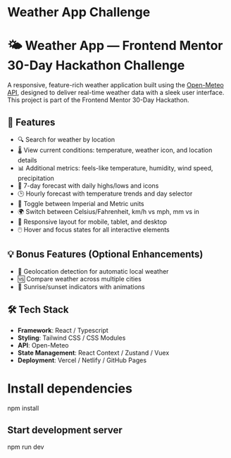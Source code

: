 
# Weather App Challenge

# 🌤️ Weather App — Frontend Mentor 30-Day Hackathon Challenge

A responsive, feature-rich weather application built using the [Open-Meteo API](https://open-meteo.com/), designed to deliver real-time weather data with a sleek user interface. This project is part of the Frontend Mentor 30-Day Hackathon.

## 🚀 Features

- 🔍 Search for weather by location
- 🌡️ View current conditions: temperature, weather icon, and location details
- 📊 Additional metrics: feels-like temperature, humidity, wind speed, precipitation
- 📅 7-day forecast with daily highs/lows and icons
- 🕒 Hourly forecast with temperature trends and day selector
- 🔄 Toggle between Imperial and Metric units
- 🌍 Switch between Celsius/Fahrenheit, km/h vs mph, mm vs in
- 📱 Responsive layout for mobile, tablet, and desktop
- 🖱️ Hover and focus states for all interactive elements

## 💡 Bonus Features (Optional Enhancements)

- 📍 Geolocation detection for automatic local weather
- 🆚 Compare weather across multiple cities
- 🌅 Sunrise/sunset indicators with animations

## 🛠️ Tech Stack

- **Framework**: React / Typescript
- **Styling**: Tailwind CSS / CSS Modules
- **API**: Open-Meteo
- **State Management**: React Context / Zustand / Vuex
- **Deployment**: Vercel / Netlify / GitHub Pages

# Install dependencies

npm install

## Start development server

npm run dev
